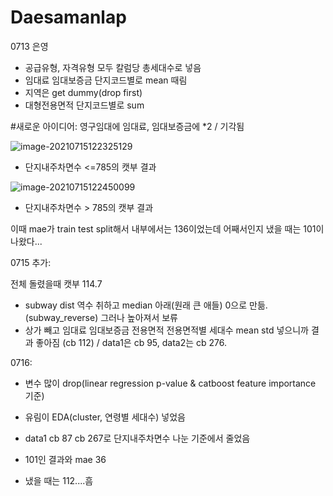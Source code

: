 # Daesamanlap

0713 은영

- 공급유형, 자격유형 모두 칼럼당 총세대수로 넣음
- 임대료 임대보증금 단지코드별로 mean 때림
- 지역은 get dummy(drop first)
- 대형전용면적 단지코드별로 sum

#새로운 아이디어: 영구임대에 임대료, 임대보증금에 *2 / 기각됨

<img src="C:\Users\dbdms\AppData\Roaming\Typora\typora-user-images\image-20210715122325129.png" alt="image-20210715122325129"  />   

- 단지내주차면수 <=785의 캣부 결과

<img src="C:\Users\dbdms\AppData\Roaming\Typora\typora-user-images\image-20210715122450099.png" alt="image-20210715122450099"  />  

- 단지내주차면수 > 785의 캣부 결과

이때 mae가 train test split해서 내부에서는 136이었는데 어째서인지 냈을 때는 101이 나왔다...

0715 추가: 

전체 돌렸을때 캣부 114.7

- subway dist 역수 취하고 median 아래(원래 큰 애들) 0으로 만듦. (subway_reverse) 그러나 높아져서 보류
- 상가 빼고 임대료 임대보증금 전용면적 전용면적별 세대수 mean std 넣으니까 결과 좋아짐 (cb 112) / data1은 cb 95, data2는 cb 276. 



0716: 

- 변수 많이 drop(linear regression p-value & catboost feature importance 기준)

- 유림이 EDA(cluster, 연령별 세대수) 넣었음
- data1 cb 87 cb 267로 단지내주차면수 나눈 기준에서 줄었음
- 101인 결과와 mae 36
- 냈을 때는 112....흠

